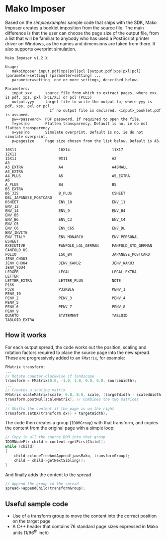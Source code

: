 # Mako Imposer

Based on the _simpleexamples_ sample code that ships with the SDK, Mako Imposer creates a booklet imposition from the source file. The main difference is that the user can choose the page size of the output file, from a list that will be familiar to anybody who has used a PostScript printer driver on Windows, as the names and dimensions are taken from there. It also supports overprint simulation.

```plain
Mako Imposer v1.2.X

Usage:
   makoimposer input.pdf|xps|pxl|pcl [output.pdf|xps|pxl|pcl] [parameter=setting] [parameter=setting] ...
   parameter=setting  one or more settings, described below.

Parameters:
   input.xxx      source file from which to extract pages, where xxx is pdf, xps, pxl (PCL/XL) or pcl (PCL5)
   output.yyy     target file to write the output to, where yyy is pdf, xps, pxl or pcl.
                    If no output file is declared, <input>_booklet.pdf is assumed.
   pw=<password>  PDF password, if required to open the file.
   f=yes|no       Flatten transparency. Default is no, ie do not flatten transparency.
   o=yes|no       Simulate overprint. Default is no, ie do not simulate overprint.
   p=pagesize     Page size chosen from the list below. Default is A3.

10X11                   10X14                   11X17                   12X11
15X11                   9X11                    A2                      A3
A3_EXTRA                A4                      A4SMALL                 A4_EXTRA
A4_PLUS                 A5                      A5_EXTRA                A6
A_PLUS                  B4                      B5                      B5_EXTRA
B6_JIS                  B_PLUS                  CSHEET                  DBL_JAPANESE_POSTCARD
DSHEET                  ENV_10                  ENV_11                  ENV_12
ENV_14                  ENV_9                   ENV_B4                  ENV_B5
ENV_B6                  ENV_C3                  ENV_C4                  ENV_C5
ENV_C6                  ENV_C65                 ENV_DL                  ENV_INVITE
ENV_ITALY               ENV_MONARCH             ENV_PERSONAL            ESHEET
EXECUTIVE               FANFOLD_LGL_GERMAN      FANFOLD_STD_GERMAN      FANFOLD_US
FOLIO                   ISO_B4                  JAPANESE_POSTCARD       JENV_CHOU3
JENV_CHOU4              JENV_KAKU2              JENV_KAKU3              JENV_YOU4
LEDGER                  LEGAL                   LEGAL_EXTRA             LETTER
LETTER_EXTRA            LETTER_PLUS             NOTE                    P16K
P32K                    P32KBIG                 PENV_1                  PENV_10
PENV_2                  PENV_3                  PENV_4                  PENV_5
PENV_6                  PENV_7                  PENV_8                  PENV_9
QUARTO                  STATEMENT               TABLOID                 TABLOID_EXTRA
```

## How it works

For each output spread, the code works out the position, scaling and rotation factors required to place the source page into the new spread. These are progressively added to an `FMatrix`, for example:

```C++
FMatrix transform;
...
// Rotate counter-clockwise if landscape
transform = FMatrix(0.0, -1.0, 1.0, 0.0, 0.0, sourceWidth); 
...
// Creates a scaling matrix
FMatrix scaleMatrix(scale, 0.0, 0.0, scale, (targetWidth - scaledWidth) / 2.0, (targetHeight - scaledHeight) / 2.0);
transform.postMul(scaleMatrix); // Combines the two matrices
...
// Shifts the content if the page is on the right
transform.setDX(transform.dx() + targetWidth);
```

The code then creates a group (`IDOMGroup`) with that transform, and copies the content from the original page with a simple loop:

```C++
// Copy in all the source DOM into that group
IDOMNodePtr child = content->getFirstChild();
while (child)
{
    child->cloneTreeAndAppend(jawsMako, transformGroup);
    child = child->getNextSibling();
}
```

And finally adds the content to the spread

```C++
// Append the group to the spread
spread->appendChild(transformGroup);
```

## Useful sample code

* Use of a transform group to move the content into the correct position on the target page
* A C++ header that contains 76 standard page sizes expressed in Mako units (1/96<sup>th</sup> inch)
